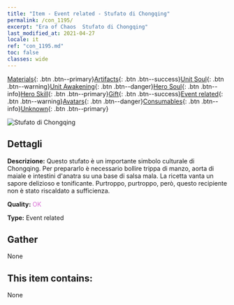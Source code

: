 ```yaml
---
title: "Item - Event related - Stufato di Chongqing"
permalink: /con_1195/
excerpt: "Era of Chaos  Stufato di Chongqing"
last_modified_at: 2021-04-27
locale: it
ref: "con_1195.md"
toc: false
classes: wide
---
```

 [Materials](/ItemsIT/){: .btn .btn--primary}[Artifacts](/ItemsIT/Artifacts/){: .btn .btn--success}[Unit Soul](/ItemsIT/UnitSoul/){: .btn .btn--warning}[Unit Awakening](/ItemsIT/UnitAwakening/){: .btn .btn--danger}[Hero Soul](/ItemsIT/HeroSoul/){: .btn .btn--info}[Hero Skill](/ItemsIT/HeroSkill/){: .btn .btn--primary}[Gift](/ItemsIT/Gift/){: .btn .btn--success}[Event related](/ItemsIT/Events/){: .btn .btn--warning}[Avatars](/ItemsIT/Avatars/){: .btn .btn--danger}[Consumables](/ItemsIT/Consumables/){: .btn .btn--info}[Unknown](/ItemsIT/Unknown/){: .btn .btn--primary}

 ![Stufato di Chongqing](/images/t/i_81521111.png)

## Dettagli
 **Descrizione:** Questo stufato è un importante simbolo culturale di Chongqing. Per prepararlo è necessario bollire trippa di manzo, aorta di maiale e intestini d'anatra su una base di salsa mala. La ricetta vanta un sapore delizioso e tonificante. Purtroppo, purtroppo, però, questo recipiente non è stato riscaldato a sufficienza.

 **Quality:** <span style="color: #DA70D6">OK</span>

 **Type:** Event related

## Gather

  None

## This item contains:

  None


